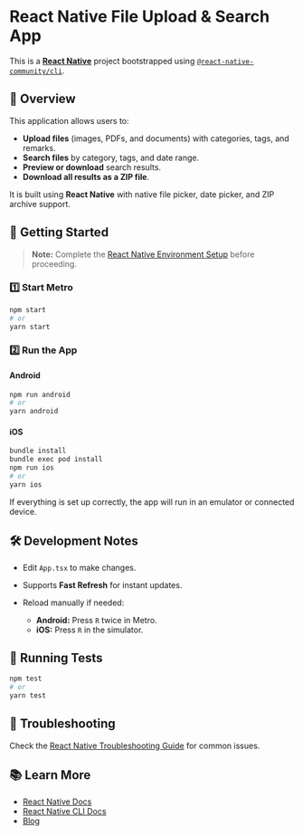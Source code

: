 # React Native File Upload & Search App

This is a [**React Native**](https://reactnative.dev) project bootstrapped using [`@react-native-community/cli`](https://github.com/react-native-community/cli).

## 📌 Overview

This application allows users to:

* **Upload files** (images, PDFs, and documents) with categories, tags, and remarks.
* **Search files** by category, tags, and date range.
* **Preview or download** search results.
* **Download all results as a ZIP file**.

It is built using **React Native** with native file picker, date picker, and ZIP archive support.

## 🚀 Getting Started

> **Note:** Complete the [React Native Environment Setup](https://reactnative.dev/docs/set-up-your-environment) before proceeding.

### 1️⃣ Start Metro

```sh
npm start
# or
yarn start
```

### 2️⃣ Run the App

#### Android

```sh
npm run android
# or
yarn android
```

#### iOS

```sh
bundle install
bundle exec pod install
npm run ios
# or
yarn ios
```

If everything is set up correctly, the app will run in an emulator or connected device.

## 🛠 Development Notes

* Edit `App.tsx` to make changes.
* Supports **Fast Refresh** for instant updates.
* Reload manually if needed:

  * **Android:** Press `R` twice in Metro.
  * **iOS:** Press `R` in the simulator.

## 🧪 Running Tests

```sh
npm test
# or
yarn test
```

## 🐛 Troubleshooting

Check the [React Native Troubleshooting Guide](https://reactnative.dev/docs/troubleshooting) for common issues.

## 📚 Learn More

* [React Native Docs](https://reactnative.dev/docs/getting-started)
* [React Native CLI Docs](https://github.com/react-native-community/cli)
* [Blog](https://reactnative.dev/blog)
